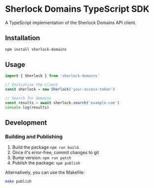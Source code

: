# Sherlock Domains TypeScript SDK

A TypeScript implementation of the Sherlock Domains API client.

## Installation

```bash
npm install sherlock-domains
```

## Usage

```typescript
import { Sherlock } from 'sherlock-domains'

// Initialize the client
const sherlock = new Sherlock('your-access-token')

// Search for domains
const results = await sherlock.search('example.com')
console.log(results)
```

## Development

### Building and Publishing

1. Build the package 
`npm run build`. 
2. Once it's error-free, commit changes to git
3. Bump version: `npm run patch`
4. Publish the package: `npm publish`

Alternatively, you can use the Makefile:

```bash
make publish
```

